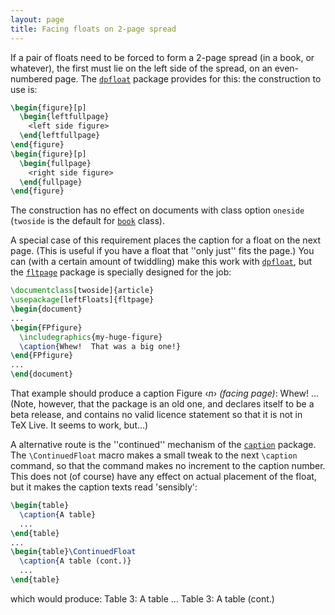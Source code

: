```yaml
---
layout: page
title: Facing floats on 2-page spread
---
```


If a pair of floats need to be forced to form a 2-page spread (in a
book, or whatever), the first must lie on the left side of the spread,
on an even-numbered page.  The [`dpfloat`](http://ctan.org/pkg/dpfloat) package provides for
this: the construction to use is:
```latex
\begin{figure}[p]
  \begin{leftfullpage}
    <left side figure>
  \end{leftfullpage}
\end{figure}
\begin{figure}[p]
  \begin{fullpage}
    <right side figure>
  \end{fullpage}
\end{figure}
```
The construction has no effect on documents with class option
`oneside` (`twoside` is the default for
[`book`](http://ctan.org/pkg/book) class).

A special case of this requirement places the caption for a float on
the next page.  (This is useful if you have a float that ''only just''
fits the page.)  You can (with a certain amount of twiddling) make
this work with [`dpfloat`](http://ctan.org/pkg/dpfloat), but the [`fltpage`](http://ctan.org/pkg/fltpage) package is
specially designed for the job:
```latex
\documentclass[twoside]{article}
\usepackage[leftFloats]{fltpage}
\begin{document}
...
\begin{FPfigure}
  \includegraphics{my-huge-figure}
  \caption{Whew!  That was a big one!}
\end{FPfigure}
...
\end{document}
```
That example should produce a caption
  Figure &lsaquo;_n_&rsaquo; _(facing page)_: Whew!  &hellip;
(Note, however, that the package is an old one, and declares itself to
be a beta release, and contains no valid licence statement so that it
is not in TeX&nbsp;Live.  It seems to work, but&hellip;)

A alternative route is the ''continued'' mechanism of the
[`caption`](http://ctan.org/pkg/caption) package.  The `\ContinuedFloat` macro makes a
small tweak to the next `\caption` command, so that the command
makes no increment to the caption number.  This does not (of course)
have any effect on actual placement of the float, but it makes the
caption texts read 'sensibly':
```latex
\begin{table}
  \caption{A table}
  ...
\end{table}
...
\begin{table}\ContinuedFloat
  \caption{A table (cont.)}
  ...
\end{table}
```
which would produce:
  Table 3: A table
  &hellip;
  Table 3: A table (cont.)

